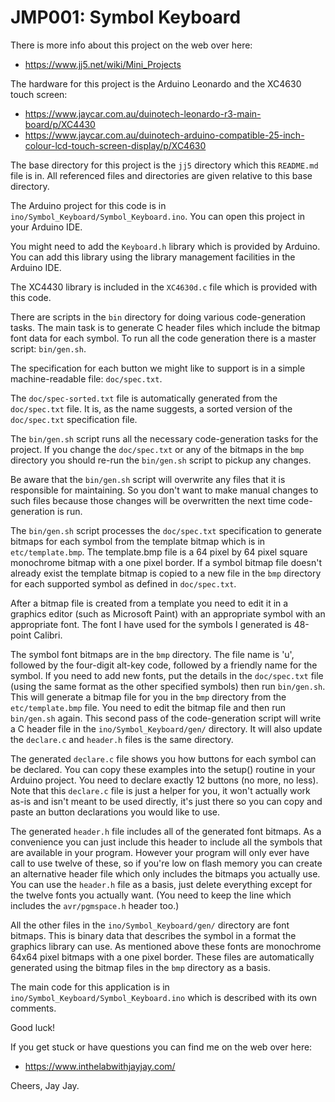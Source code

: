 # JMP001: Symbol Keyboard

There is more info about this project on the web over here:

- https://www.jj5.net/wiki/Mini_Projects

The hardware for this project is the Arduino Leonardo and the XC4630 touch screen:

- https://www.jaycar.com.au/duinotech-leonardo-r3-main-board/p/XC4430
- https://www.jaycar.com.au/duinotech-arduino-compatible-25-inch-colour-lcd-touch-screen-display/p/XC4630

The base directory for this project is the `jj5` directory which this `README.md` file is in. All referenced files and
directories are given relative to this base directory.

The Arduino project for this code is in `ino/Symbol_Keyboard/Symbol_Keyboard.ino`. You can open this project in your
Arduino IDE.

You might need to add the `Keyboard.h` library which is provided by Arduino. You can add this library using the library
management facilities in the Arduino IDE.

The XC4430 library is included in the `XC4630d.c` file which is provided with this code.

There are scripts in the `bin` directory for doing various code-generation tasks. The main task is to generate C header
files which include the bitmap font data for each symbol. To run all the code generation there is a master script:
`bin/gen.sh`.

The specification for each button we might like to support is in a simple machine-readable file: `doc/spec.txt`.

The `doc/spec-sorted.txt` file is automatically generated from the `doc/spec.txt` file. It is, as the name suggests, a
sorted version of the `doc/spec.txt` specification file.

The `bin/gen.sh` script runs all the necessary code-generation tasks for the project. If you change the `doc/spec.txt` or
any of the bitmaps in the `bmp` directory you should re-run the `bin/gen.sh` script to pickup any changes.

Be aware that the `bin/gen.sh` script will overwrite any files that it is responsible for maintaining. So you don't want to
make manual changes to such files because those changes will be overwritten the next time code-generation is run.

The `bin/gen.sh` script processes the `doc/spec.txt` specification to generate bitmaps for each symbol from the template
bitmap which is in `etc/template.bmp`. The template.bmp file is a 64 pixel by 64 pixel square monochrome bitmap with a one
pixel border. If a symbol bitmap file doesn't already exist the template bitmap is copied to a new file in the `bmp`
directory for each supported symbol as defined in `doc/spec.txt`.

After a bitmap file is created from a template you need to edit it in a graphics editor (such as Microsoft Paint) with an
appropriate symbol with an appropriate font. The font I have used for the symbols I generated is 48-point Calibri.

The symbol font bitmaps are in the `bmp` directory. The file name is 'u', followed by the four-digit alt-key code, followed
by a friendly name for the symbol. If you need to add new fonts, put the details in the `doc/spec.txt` file (using the same
format as the other specified symbols) then run `bin/gen.sh`. This will generate a bitmap file for you in the `bmp`
directory from the `etc/template.bmp` file. You need to edit the bitmap file and then run `bin/gen.sh` again. This second
pass of the code-generation script will write a C header file in the `ino/Symbol_Keyboard/gen/` directory. It will also
update the `declare.c` and `header.h` files is the same directory.

The generated `declare.c` file shows you how buttons for each symbol can be declared. You can copy these examples into the
setup() routine in your Arduino project. You need to declare exactly 12 buttons (no more, no less). Note that this
`declare.c` file is just a helper for you, it won't actually work as-is and isn't meant to be used directly, it's just there
so you can copy and paste an button declarations you would like to use.

The generated `header.h` file includes all of the generated font bitmaps. As a convenience you can just include this header
to include all the symbols that are available in your program. However your program will only ever have call to use twelve
of these, so if you're low on flash memory you can create an alternative header file which only includes the bitmaps you
actually use. You can use the `header.h` file as a basis, just delete everything except for the twelve fonts you actually
want. (You need to keep the line which includes the `avr/pgmspace.h` header too.)

All the other files in the `ino/Symbol_Keyboard/gen/` directory are font bitmaps. This is binary data that describes the
symbol in a format the graphics library can use. As mentioned above these fonts are monochrome 64x64 pixel bitmaps with a
one pixel border. These files are automatically generated using the bitmap files in the `bmp` directory as a basis.

The main code for this application is in `ino/Symbol_Keyboard/Symbol_Keyboard.ino` which is described with its own comments.

Good luck!

If you get stuck or have questions you can find me on the web over here:

- https://www.inthelabwithjayjay.com/

Cheers,
Jay Jay.
